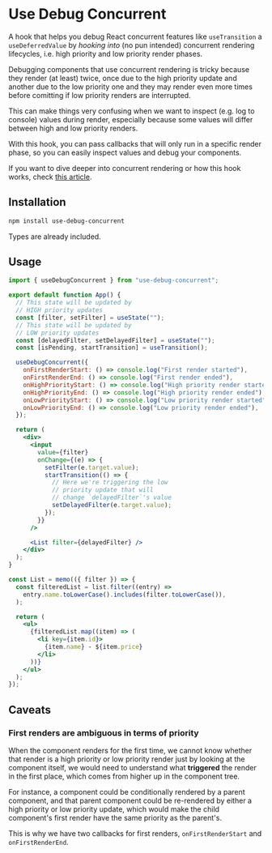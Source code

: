 # Use Debug Concurrent

A hook that helps you debug React concurrent features like `useTransition` a `useDeferredValue` by _hooking into_ (no pun intended) concurrent rendering lifecycles, i.e. high priority and low priority render phases.

Debugging components that use concurrent rendering is tricky because they render (at least) twice, once due to the high priority update and another due to the low priority one and they may render even more times before comitting if low priority renders are interrupted.

This can make things very confusing when we want to inspect (e.g. log to console) values during render, especially because some values will differ between high and low priority renders.

With this hook, you can pass callbacks that will only run in a specific render phase, so you can easily inspect values and debug your components.

If you want to dive deeper into concurrent rendering or how this hook works, check [this article](https://blog.codeminer42.com/everything-you-need-to-know-about-concurrent-react-with-a-little-bit-of-suspense/#debugging-concurrent-rendering).

## Installation

```sh
npm install use-debug-concurrent
```

Types are already included.

## Usage

```jsx
import { useDebugConcurrent } from "use-debug-concurrent";

export default function App() {
  // This state will be updated by
  // HIGH priority updates
  const [filter, setFilter] = useState("");
  // This state will be updated by
  // LOW priority updates
  const [delayedFilter, setDelayedFilter] = useState("");
  const [isPending, startTransition] = useTransition();

  useDebugConcurrent({
    onFirstRenderStart: () => console.log("First render started"),
    onFirstRenderEnd: () => console.log("First render ended"),
    onHighPriorityStart: () => console.log("High priority render started"),
    onHighPriorityEnd: () => console.log("High priority render ended"),
    onLowPriorityStart: () => console.log("Low priority render started"),
    onLowPriorityEnd: () => console.log("Low priority render ended"),
  });

  return (
    <div>
      <input
        value={filter}
        onChange={(e) => {
          setFilter(e.target.value);
          startTransition(() => {
            // Here we're triggering the low
            // priority update that will
            // change `delayedFilter`'s value
            setDelayedFilter(e.target.value);
          });
        }}
      />

      <List filter={delayedFilter} />
    </div>
  );
}

const List = memo(({ filter }) => {
  const filteredList = list.filter((entry) =>
    entry.name.toLowerCase().includes(filter.toLowerCase()),
  );

  return (
    <ul>
      {filteredList.map((item) => (
        <li key={item.id}>
          {item.name} - ${item.price}
        </li>
      ))}
    </ul>
  );
});
```

## Caveats

### First renders are ambiguous in terms of priority

When the component renders for the first time, we cannot know whether that render is a high priority or low priority render just by looking at the component itself, we would need to understand what **triggered** the render in the first place, which comes from higher up in the component tree.

For instance, a component could be conditionally rendered by a parent component, and that parent component could be re-rendered by either a high priority or low priority update, which would make the child component's first render have the same priority as the parent's.

This is why we have two callbacks for first renders, `onFirstRenderStart` and `onFirstRenderEnd`.
